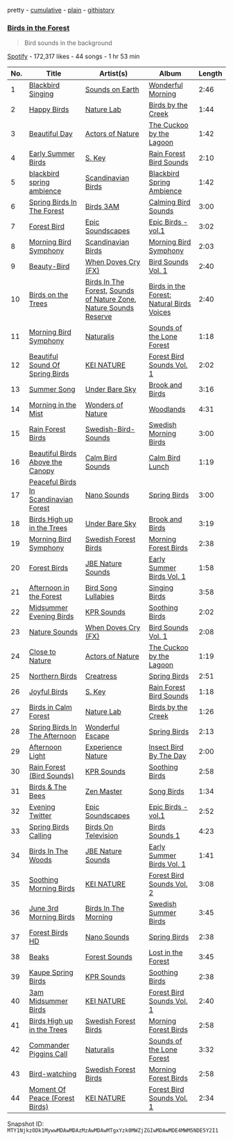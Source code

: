 pretty - [cumulative](/playlists/cumulative/37i9dQZF1DWVEt8B7a1H1M.md) - [plain](/playlists/plain/37i9dQZF1DWVEt8B7a1H1M) - [githistory](https://github.githistory.xyz/mackorone/spotify-playlist-archive/blob/main/playlists/plain/37i9dQZF1DWVEt8B7a1H1M)

### [Birds in the Forest](https://open.spotify.com/playlist/37i9dQZF1DWVEt8B7a1H1M)

> Bird sounds in the background

[Spotify](https://open.spotify.com/user/spotify) - 172,317 likes - 44 songs - 1 hr 53 min

| No. | Title | Artist(s) | Album | Length |
|---|---|---|---|---|
| 1 | [Blackbird Singing](https://open.spotify.com/track/5AeEDodSqlthJpAdWD8hJq) | [Sounds on Earth](https://open.spotify.com/artist/0zAXRELdldn64qrWHARuzn) | [Wonderful Morning](https://open.spotify.com/album/4hq3hq5EBz2T0DmDo4hlFT) | 2:46 |
| 2 | [Happy Birds](https://open.spotify.com/track/2x2NrTYeKoNmiC6uEcXyuJ) | [Nature Lab](https://open.spotify.com/artist/2EBjHUWeiiLMOz9A22c4he) | [Birds by the Creek](https://open.spotify.com/album/5tk2REf1nK7U5eqr01YFbg) | 1:44 |
| 3 | [Beautiful Day](https://open.spotify.com/track/7C7yPNA7a8jRvVjYIDZqmT) | [Actors of Nature](https://open.spotify.com/artist/3t3dn9tmCuNnwHQnjG8CeS) | [The Cuckoo by the Lagoon](https://open.spotify.com/album/0o1Cd2emLdUawm6Ya2CUM5) | 1:42 |
| 4 | [Early Summer Birds](https://open.spotify.com/track/3tvAaXiUZAyMPae7NZFGGI) | [S\. Key](https://open.spotify.com/artist/4qtNIq9FnFG0UYLN8eMIp3) | [Rain Forest Bird Sounds](https://open.spotify.com/album/08DMQ9qH0U7vef2xE48l4c) | 2:10 |
| 5 | [blackbird spring ambience](https://open.spotify.com/track/1oU42Iu4KihKEpAV6fBVIp) | [Scandinavian Birds](https://open.spotify.com/artist/4XvR2kpgU1cJlUdOJx6OLN) | [Blackbird Spring Ambience](https://open.spotify.com/album/77vJilvSazMFD0Ly0yYX3h) | 1:42 |
| 6 | [Spring Birds In The Forest](https://open.spotify.com/track/3DkJyqUOfk9eFg2f6Maqgw) | [Birds 3AM](https://open.spotify.com/artist/3zLSiXVBvq7O77m2aarmYq) | [Calming Bird Sounds](https://open.spotify.com/album/5ac2sp1AcWHGzhwrqHpZzJ) | 3:00 |
| 7 | [Forest Bird](https://open.spotify.com/track/0GC8vCFKNHjC2myLf1o8v2) | [Epic Soundscapes](https://open.spotify.com/artist/5u0dE6Vw509dFP0YK5y8lc) | [Epic Birds \- vol.1](https://open.spotify.com/album/3gLESq3vZCmz7FpUKujn0P) | 3:02 |
| 8 | [Morning Bird Symphony](https://open.spotify.com/track/3H33Uelf6KheaJQphvrYFz) | [Scandinavian Birds](https://open.spotify.com/artist/4XvR2kpgU1cJlUdOJx6OLN) | [Morning Bird Symphony](https://open.spotify.com/album/2815kNCpMBJS3tP20pmwFh) | 2:03 |
| 9 | [Beauty\-Bird](https://open.spotify.com/track/63bDLpi7dByFnHFQEAMCh7) | [When Doves Cry \(FX\)](https://open.spotify.com/artist/3lPRLDLxH0H7EhjakuDNgP) | [Bird Sounds Vol\. 1](https://open.spotify.com/album/7e7U3d9Ip6aMKP2PFTlOej) | 2:40 |
| 10 | [Birds on the Trees](https://open.spotify.com/track/6ch7RYczmgPI83KO4D3Icq) | [Birds In The Forest](https://open.spotify.com/artist/3Zo4WNsztJ80TsvnvjarTU), [Sounds of Nature Zone](https://open.spotify.com/artist/00q2xMmecN41NpqjvO0z8R), [Nature Sounds Reserve](https://open.spotify.com/artist/4468t4IVuB1IH8wBUnePR4) | [Birds in the Forest: Natural Birds Voices](https://open.spotify.com/album/05DBlew7RGX0waWkarybnL) | 2:40 |
| 11 | [Morning Bird Symphony](https://open.spotify.com/track/1lFMvT4R4B2S0K3dSUTrlN) | [Naturalis](https://open.spotify.com/artist/0YpEae2jdApqtfni7YBjEB) | [Sounds of the Lone Forest](https://open.spotify.com/album/1B5IwydWyyt3kBhAvk9skN) | 1:18 |
| 12 | [Beautiful Sound Of Spring Birds](https://open.spotify.com/track/342GNSPKRkvYFTKSkEVvCn) | [KEI NATURE](https://open.spotify.com/artist/7vf8OYI2mqT5j58B6dK8my) | [Forest Bird Sounds Vol\. 1](https://open.spotify.com/album/3OH2XKBaROrXZ4h8DoCE1q) | 2:02 |
| 13 | [Summer Song](https://open.spotify.com/track/5SZN94c5Neyb7tUNMGmykq) | [Under Bare Sky](https://open.spotify.com/artist/7KcqBIpoFRx659XfOwH8NK) | [Brook and Birds](https://open.spotify.com/album/1d8yAL9vhDTbuf6ARhzR6w) | 3:16 |
| 14 | [Morning in the Mist](https://open.spotify.com/track/0mmPcIKxcOliobshml5PAM) | [Wonders of Nature](https://open.spotify.com/artist/76h7eP0k2WHIUN2MkppeVJ) | [Woodlands](https://open.spotify.com/album/47leOhbWO2zJzXJsV6b4Vq) | 4:31 |
| 15 | [Rain Forest Birds](https://open.spotify.com/track/2C9TaqPP3rgZriyjBxAlIT) | [Swedish\-Bird\-Sounds](https://open.spotify.com/artist/7r4MqLN5DpsHNTexMJPakD) | [Swedish Morning Birds](https://open.spotify.com/album/4GGkrc2HZyOsZphGmvWRYF) | 3:00 |
| 16 | [Beautiful Birds Above the Canopy](https://open.spotify.com/track/7zD9VBtet53ChaxtMpNGG7) | [Calm Bird Sounds](https://open.spotify.com/artist/1caNzGLMvuMlK2lODyKyxV) | [Calm Bird Lunch](https://open.spotify.com/album/0kq3VBW2O4MKDK6g0OXdZf) | 1:19 |
| 17 | [Peaceful Birds In Scandinavian Forest](https://open.spotify.com/track/7AAsnLgmAxiZBuUtPJhHT9) | [Nano Sounds](https://open.spotify.com/artist/3hbAGbjrJ4esXMyjnzODz7) | [Spring Birds](https://open.spotify.com/album/4kYNRxa2LdgTQbChn0jasg) | 3:00 |
| 18 | [Birds High up in the Trees](https://open.spotify.com/track/4kHAscEXKMWWTPG1pG4k9x) | [Under Bare Sky](https://open.spotify.com/artist/7KcqBIpoFRx659XfOwH8NK) | [Brook and Birds](https://open.spotify.com/album/1d8yAL9vhDTbuf6ARhzR6w) | 3:19 |
| 19 | [Morning Bird Symphony](https://open.spotify.com/track/3oVqA93MPShAdao5iIKlE7) | [Swedish Forest Birds](https://open.spotify.com/artist/0aW02sXtwKH8TEaJDPvg9N) | [Morning Forest Birds](https://open.spotify.com/album/1g53d39LNzKfa8p1aJhN5B) | 2:38 |
| 20 | [Forest Birds](https://open.spotify.com/track/7rgTZWgO5JEPrLCmhy1ABE) | [JBE Nature Sounds](https://open.spotify.com/artist/4pGknLkW2buCRBkvnMQC5o) | [Early Summer Birds Vol\. 1](https://open.spotify.com/album/00rJPgbMjFWxp3taHNlH7A) | 1:58 |
| 21 | [Afternoon in the Forest](https://open.spotify.com/track/2bs9W4do8NBFvROkpmuOy8) | [Bird Song Lullabies](https://open.spotify.com/artist/0mcx3IzuoYgdmR0H7ateRv) | [Singing Birds](https://open.spotify.com/album/2L4PbW0puVu5cJKXiFET9l) | 3:58 |
| 22 | [Midsummer Evening Birds](https://open.spotify.com/track/261ebcVGg5iiyrBIr6YL1k) | [KPR Sounds](https://open.spotify.com/artist/3nfWQXN1xjbpJOlIrd71AD) | [Soothing Birds](https://open.spotify.com/album/3YxvBOnaOmEGehyj9p4I7j) | 2:02 |
| 23 | [Nature Sounds](https://open.spotify.com/track/0aiIxhhNwCZcUF4foUSpNa) | [When Doves Cry \(FX\)](https://open.spotify.com/artist/3lPRLDLxH0H7EhjakuDNgP) | [Bird Sounds Vol\. 1](https://open.spotify.com/album/7e7U3d9Ip6aMKP2PFTlOej) | 2:08 |
| 24 | [Close to Nature](https://open.spotify.com/track/4JJfSzfcmlUIiebTu4getf) | [Actors of Nature](https://open.spotify.com/artist/3t3dn9tmCuNnwHQnjG8CeS) | [The Cuckoo by the Lagoon](https://open.spotify.com/album/0o1Cd2emLdUawm6Ya2CUM5) | 1:19 |
| 25 | [Northern Birds](https://open.spotify.com/track/7pmoGrDQTWH0PHgRvJcHAm) | [Creatress](https://open.spotify.com/artist/6wwfROG3fnqz3jyGV3ngPQ) | [Spring Birds](https://open.spotify.com/album/1V9jTmnMPdFCPEyLQuy5ZQ) | 2:51 |
| 26 | [Joyful Birds](https://open.spotify.com/track/7nyQjweH9QQl0b8f4RgNbc) | [S\. Key](https://open.spotify.com/artist/4qtNIq9FnFG0UYLN8eMIp3) | [Rain Forest Bird Sounds](https://open.spotify.com/album/08DMQ9qH0U7vef2xE48l4c) | 1:18 |
| 27 | [Birds in Calm Forest](https://open.spotify.com/track/23Hpf0InC4WVSmg9KaNxIy) | [Nature Lab](https://open.spotify.com/artist/2EBjHUWeiiLMOz9A22c4he) | [Birds by the Creek](https://open.spotify.com/album/5tk2REf1nK7U5eqr01YFbg) | 1:26 |
| 28 | [Spring Birds In The Afternoon](https://open.spotify.com/track/70ZhYH2joI9RCE45TG52sS) | [Wonderful Escape](https://open.spotify.com/artist/0PJ6I5TXDRK4pmLuSfh33T) | [Spring Birds](https://open.spotify.com/album/0pkEvYY6HzXUaEveXWYOnE) | 2:13 |
| 29 | [Afternoon Light](https://open.spotify.com/track/5fyJbNtzv7LAeKWntGGyeg) | [Experience Nature](https://open.spotify.com/artist/5cyMbzcbIkbyMlkJ4cy1ax) | [Insect Bird By The Day](https://open.spotify.com/album/6T6lScQergcNtXtUlqirdA) | 2:00 |
| 30 | [Rain Forest \(Bird Sounds\)](https://open.spotify.com/track/0gyems769d3r5O3CqBOGzG) | [KPR Sounds](https://open.spotify.com/artist/3nfWQXN1xjbpJOlIrd71AD) | [Soothing Birds](https://open.spotify.com/album/3YxvBOnaOmEGehyj9p4I7j) | 2:58 |
| 31 | [Birds & The Bees](https://open.spotify.com/track/4wdgM2i2X3jMCvq5bCnNJ9) | [Zen Master](https://open.spotify.com/artist/5TM7S7xrOB6o7deUWGAmup) | [Song Birds](https://open.spotify.com/album/1Y4uHy2KrRErPaVezfeabU) | 1:34 |
| 32 | [Evening Twitter](https://open.spotify.com/track/56IQIsik0oPXERemlFafdu) | [Epic Soundscapes](https://open.spotify.com/artist/5u0dE6Vw509dFP0YK5y8lc) | [Epic Birds \- vol.1](https://open.spotify.com/album/3gLESq3vZCmz7FpUKujn0P) | 2:52 |
| 33 | [Spring Birds Calling](https://open.spotify.com/track/5JTIydAbaixj7wuulxKbKd) | [Birds On Television](https://open.spotify.com/artist/5vBa5eR4bpuGBiYrXDyN8J) | [Birds Sounds 1](https://open.spotify.com/album/3YhXoFHl3TIYaNpE7bwRth) | 4:23 |
| 34 | [Birds In The Woods](https://open.spotify.com/track/1jMqE6saRqcpmglq4B2Bcd) | [JBE Nature Sounds](https://open.spotify.com/artist/4pGknLkW2buCRBkvnMQC5o) | [Early Summer Birds Vol\. 1](https://open.spotify.com/album/00rJPgbMjFWxp3taHNlH7A) | 1:41 |
| 35 | [Soothing Morning Birds](https://open.spotify.com/track/3sZivg4AWg8IqDtiDD5o4x) | [KEI NATURE](https://open.spotify.com/artist/7vf8OYI2mqT5j58B6dK8my) | [Forest Bird Sounds Vol\. 2](https://open.spotify.com/album/7yy6Qew5fxV9dMJAYAmEnk) | 3:08 |
| 36 | [June 3rd Morning Birds](https://open.spotify.com/track/5sSrNaCZniGiJr4BsUgUZE) | [Birds In The Morning](https://open.spotify.com/artist/2N3AKClGs5tPexsen5EBvm) | [Swedish Summer Birds](https://open.spotify.com/album/6Ez8dWYBbORaLkjiZOgHQE) | 3:45 |
| 37 | [Forest Birds HD](https://open.spotify.com/track/6bYHF7Tt9cS59RbcezAbSa) | [Nano Sounds](https://open.spotify.com/artist/3hbAGbjrJ4esXMyjnzODz7) | [Spring Birds](https://open.spotify.com/album/4kYNRxa2LdgTQbChn0jasg) | 2:38 |
| 38 | [Beaks](https://open.spotify.com/track/3alz6iZZ5bFW6X4zhtxnhx) | [Forest Sounds](https://open.spotify.com/artist/3DCUYm4ife62EAKya2fULx) | [Lost in the Forest](https://open.spotify.com/album/2U41ZL7Coe10QMDh8B8M2I) | 3:45 |
| 39 | [Kaupe Spring Birds](https://open.spotify.com/track/6ajC6vMrdlIN3lO6cgaaiK) | [KPR Sounds](https://open.spotify.com/artist/3nfWQXN1xjbpJOlIrd71AD) | [Soothing Birds](https://open.spotify.com/album/3YxvBOnaOmEGehyj9p4I7j) | 2:38 |
| 40 | [3am Midsummer Birds](https://open.spotify.com/track/4cEsckil1CQNUFuPczf6qg) | [KEI NATURE](https://open.spotify.com/artist/7vf8OYI2mqT5j58B6dK8my) | [Forest Bird Sounds Vol\. 1](https://open.spotify.com/album/3OH2XKBaROrXZ4h8DoCE1q) | 2:40 |
| 41 | [Birds High up in the Trees](https://open.spotify.com/track/0oT71mw0FfCo2zEhGcDHi2) | [Swedish Forest Birds](https://open.spotify.com/artist/0aW02sXtwKH8TEaJDPvg9N) | [Morning Forest Birds](https://open.spotify.com/album/1g53d39LNzKfa8p1aJhN5B) | 2:58 |
| 42 | [Commander Piggins Call](https://open.spotify.com/track/7aZQxpvaYihFp6Edwp7NMy) | [Naturalis](https://open.spotify.com/artist/0YpEae2jdApqtfni7YBjEB) | [Sounds of the Lone Forest](https://open.spotify.com/album/1B5IwydWyyt3kBhAvk9skN) | 3:32 |
| 43 | [Bird\-watching](https://open.spotify.com/track/3dxPEV0XTNkhvAqx790nmo) | [Swedish Forest Birds](https://open.spotify.com/artist/0aW02sXtwKH8TEaJDPvg9N) | [Morning Forest Birds](https://open.spotify.com/album/1g53d39LNzKfa8p1aJhN5B) | 2:58 |
| 44 | [Moment Of Peace \(Forest Birds\)](https://open.spotify.com/track/1jkmpUX6l6X2irM8oADsYk) | [KEI NATURE](https://open.spotify.com/artist/7vf8OYI2mqT5j58B6dK8my) | [Forest Bird Sounds Vol\. 1](https://open.spotify.com/album/3OH2XKBaROrXZ4h8DoCE1q) | 2:34 |

Snapshot ID: `MTY1NjkzODk1MywwMDAwMDAzMzAwMDAwMTgxYzk0MWZjZGIwMDAwMDE4MWM5NDE5Y2I1`

